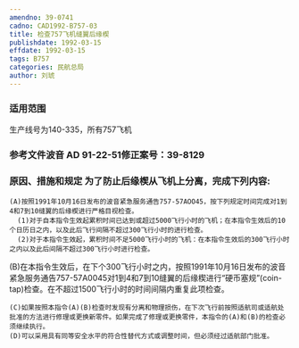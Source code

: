 ```yaml
---
amendno: 39-0741  
cadno: CAD1992-B757-03  
title: 检查757飞机缝翼后缘楔  
publishdate: 1992-03-15  
effdate: 1992-03-15  
tags: B757  
categories: 民航总局  
author: 刘琥  
---
```

  
### 适用范围  
生产线号为140-335，所有757飞机  
  
<!--more-->  
### 参考文件波音 AD 91-22-51修正案号：39-8129  
  
### 原因、措施和规定     为了防止后缘楔从飞机上分离，完成下列内容:  
    (A)按照1991年10月16日发布的波音紧急服务通告757-57AOO45，按下列规定时间完成对1到4和7到10缝翼的后缘楔进行严格目视检查。  
      (1)对于自本指令生效起累积时间已达到或超过5000飞行小时的飞机；在本指令生效后的10个日历日之内，以及此后飞行间隔不超过300飞行小时的进行检查。  
      (2)对于本指令生效起，累积时间不足5000飞行小时的飞机：在本指令生效后的300飞行小时之内以及此后间隔不超过300飞行小时进行检查。  
(B)在本指令生效后，在下个300飞行小时之内，按照1991年10月16日发布的波音紧急服务通告757-57A0045对1到4和7到10缝翼的后缘楔进行“硬币塞规”(coin- tap)检查。在不超过1500飞行小时的时间间隔内重复此项检查。  
  
  
    (C)如果按照本指令(A)(B)检查时发现有分离和物理损伤，在下次飞行前按照适航司或适航处批准的方法进行修理或更换新零件。如果完成了修理或更换零件，本指令的(A)和(B)的检查必须继续执行。  
    (D)可以采用具有同等安全水平的符合性替代方式或调整时间，但必须经过适航部门批准。  
  
